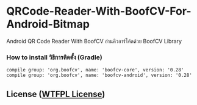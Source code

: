 # QRCode-Reader-With-BoofCV-For-Android-Bitmap
Android QR Code Reader With BoofCV อ่านคิวอาร์โค้ดด้วย BoofCV Library

### How to install วิธีการติดตั้ง (Gradle)

```
compile group: 'org.boofcv', name: 'boofcv-core', version: '0.28'
compile group: 'org.boofcv', name: 'boofcv-android', version: '0.28'
```

## License ([WTFPL License](https://en.wikipedia.org/wiki/WTFPL))
